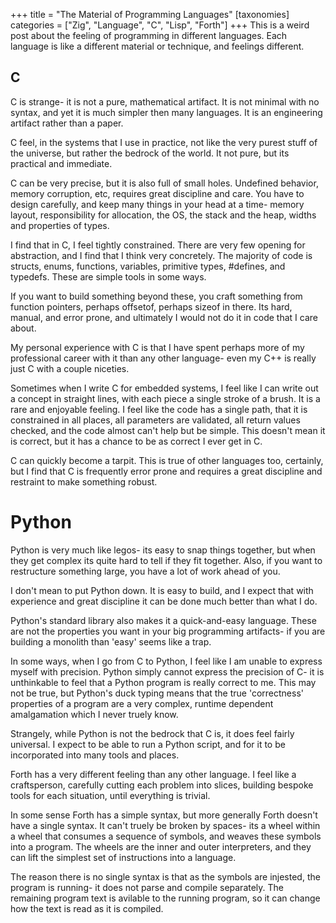 +++
title = "The Material of Programming Languages"
[taxonomies]
categories = ["Zig", "Language", "C", "Lisp", "Forth"]
+++
This is a weird post about the feeling of programming in different
languages. Each language is like a different material or 
technique, and feelings different.


## C
C is strange- it is not a pure, mathematical artifact. It is
not minimal with no syntax, and yet it is much simpler then
many languages. It is an engineering artifact rather than
a paper.

C feel, in the systems that I use in practice, not like the
very purest stuff of the universe, but rather the bedrock of
the world. It not pure, but its practical and immediate.

C can be very precise, but it is also full of small holes. 
Undefined behavior, memory corruption, etc, requires
great discipline and care. You have to design carefully,
and keep many things in your head at a time- memory layout,
responsibility for allocation, the OS, the stack
and the heap, widths and properties of types.

I find that in C, I feel tightly constrained. There are
very few opening for abstraction, and I find that I think
very concretely. The majority of code is structs, enums,
functions, variables, primitive types, #defines,
and typedefs. These are simple tools in some ways.

If you want to build something beyond these, you craft
something from function pointers, perhaps offsetof,
perhaps sizeof in there. Its hard, manual, and error prone,
and ultimately I would not do it in code that I care about.


My personal experience with C is that I have spent perhaps
more of my professional career with it than any other language-
even my C++ is really just C with a couple niceties.

Sometimes when I write C for embedded systems, I feel like
I can write out a concept in straight lines, with each
piece a single stroke of a brush. It is a rare and
enjoyable feeling. I feel like the code has a single path,
that it is constrained in all places, all parameters
are validated, all return values checked, and the code
almost can't help but be simple. This doesn't mean
it is correct, but it has a chance to be as correct
I ever get in C.


C can quickly become a tarpit. This is true of other languages
too, certainly, but I find that C is frequently error prone
and requires a great discipline and restraint to make
something robust.

# Python
Python is very much like legos- its easy to snap things together,
but when they get complex its quite hard to tell if they fit
together. Also, if you want to restructure something large,
you have a lot of work ahead of you.

I don't mean to put Python down. It is easy to build, and
I expect that with experience and great discipline it can be
done much better than what I do.

Python's standard library also makes it a quick-and-easy language.
These are not the properties you want in your big programming
artifacts- if you are building a monolith than 'easy' seems
like a trap.


In some ways, when I go from C to Python, I feel like I am
unable to express myself with precision. Python simply
cannot express the precision of C- it is unthinkable to
feel that a Python program is really correct to me. This
may not be true, but Python's duck typing means that the
true 'correctness' properties of a program are a very complex,
runtime dependent amalgamation which I never truely know.


Strangely, while Python is not the bedrock that C is,
it does feel fairly universal. I expect to be able to
run a Python script, and for it to be incorporated
into many tools and places.



Forth has a very different feeling than any other language.
I feel like a craftsperson, carefully cutting each problem
into slices, building bespoke tools for each situation,
until everything is trivial.

In some sense Forth has a simple syntax, but more generally
Forth doesn't have a single syntax. It can't truely
be broken by spaces- its a wheel within a wheel that
consumes a sequence of symbols, and weaves these symbols
into a program. The wheels are the inner and outer
interpreters, and they can lift the simplest
set of instructions into a language.

The reason there is no single syntax is that as the symbols
are injested, the program is running- it does not parse
and compile separately. The remaining program text
is avilable to the running program, so it can change
how the text is read as it is compiled.

